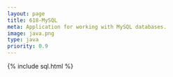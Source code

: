 ```yaml
---
layout: page
title: 618-MySQL
meta: Application for working with MySQL databases.
image: java.png
type: java
priority: 0.9
---
```


{% include sql.html %}
